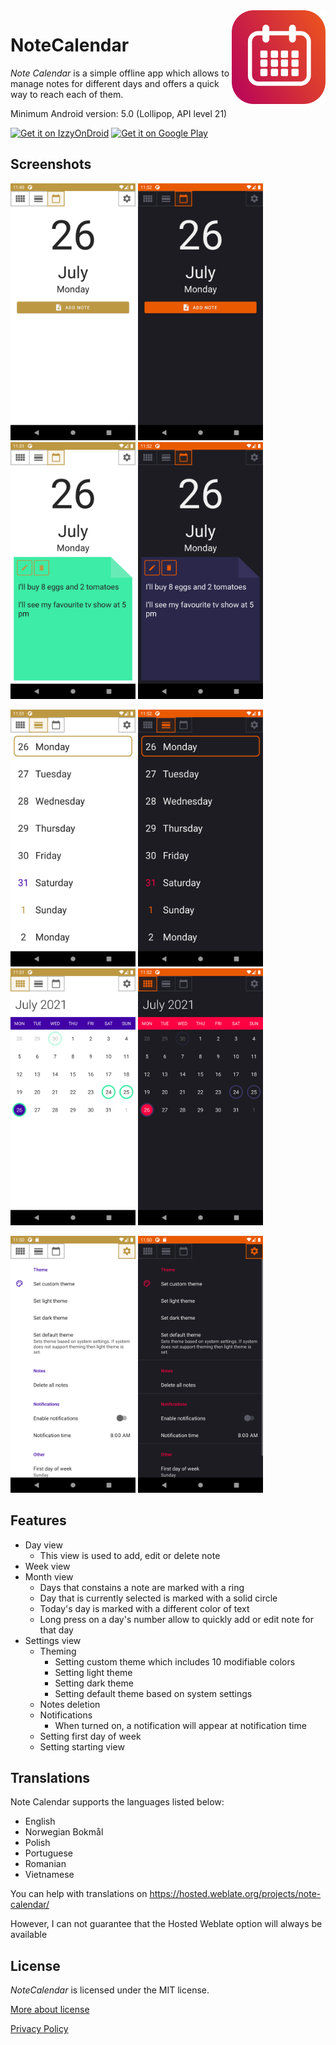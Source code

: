 <img src="./assets/icon.png" align="right" width="150px">
<h1>NoteCalendar</h1>

*Note Calendar* is a simple offline app which allows to manage notes for different days and offers a
quick way to reach each of them.

Minimum Android version: 5.0 (Lollipop, API level 21)

[<img alt="Get it on IzzyOnDroid" height="80" src="https://gitlab.com/IzzyOnDroid/repo/-/raw/master/assets/IzzyOnDroid.png">](https://apt.izzysoft.de/fdroid/index/apk/com.sztorm.notecalendar)
[<img alt="Get it on Google Play" height="80" src="https://play.google.com/intl/en_us/badges/images/generic/en_badge_web_generic.png">](https://play.google.com/store/apps/details?id=com.sztorm.notecalendar)

## Screenshots

<img src="assets/pic-01.png" alt="note calendar picture 1" width=200 height=411> <img src="assets/pic-02.png" alt="note calendar picture 2" width=200 height=411> <img src="assets/pic-03.png" alt="note calendar picture 3" width=200 height=411> <img src="assets/pic-04.png" alt="note calendar picture 4" width=200 height=411>

<img src="assets/pic-05.png" alt="note calendar picture 5" width=200 height=411> <img src="assets/pic-06.png" alt="note calendar picture 6" width=200 height=411> <img src="assets/pic-07.png" alt="note calendar picture 7" width=200 height=411> <img src="assets/pic-08.png" alt="note calendar picture 8" width=200 height=411>

<img src="assets/pic-09.png" alt="note calendar picture 9" width=200 height=411> <img src="assets/pic-10.png" alt="note calendar picture 10" width=200 height=411>

## Features

* Day view
  * This view is used to add, edit or delete note
* Week view
* Month view
  * Days that constains a note are marked with a ring
  * Day that is currently selected is marked with a solid circle
  * Today's day is marked with a different color of text
  * Long press on a day's number allow to quickly add or edit note for that day
* Settings view
  * Theming
    * Setting custom theme which includes 10 modifiable colors
    * Setting light theme
    * Setting dark theme
    * Setting default theme based on system settings
  * Notes deletion
  * Notifications
    * When turned on, a notification will appear at notification time
  * Setting first day of week
  * Setting starting view

## Translations

Note Calendar supports the languages listed below:
* English
* Norwegian Bokmål
* Polish
* Portuguese
* Romanian
* Vietnamese

You can help with translations on https://hosted.weblate.org/projects/note-calendar/

However, I can not guarantee that the Hosted Weblate option will always be available

## License

*NoteCalendar* is licensed under the MIT license.

[More about license](LICENSE)

[Privacy Policy](PRIVACY-POLICY.md)